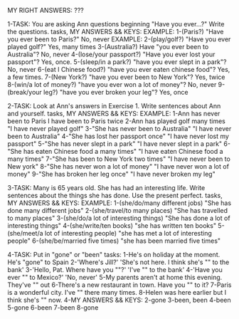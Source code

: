 MY RIGHT ANSWERS: ???

1-TASK: You are asking Ann questions beginning "Have you ever...?" Write the questions.
tasks, MY ANSWERS && KEYS:
  EXAMPLE: 1-(Paris?) "Have you ever been to Paris?"
  No, never
  EXAMPLE: 2-(play/golf?) "Have you ever played golf?"
  Yes, many times
  3-(Australia?) Have "you ever been to Australia"?
  No, never
  4-(lose/your passport?) "Have you ever lost your passport"?
  Yes, once.
  5-(sleep/in a park?) "have you ever slept in a park"?
  No, never
  6-(eat I Chinese food?) "have you ever eaten chinese food"?
  Yes, a few times.
  7-(New York?) "have you ever been to New York"?
  Yes, twice
  8-(win/a lot of money?) "have you ever won a lot of money"?
  No, never
  9-(break/your leg?) "have you ever broken your leg"?
  Yes, once

2-TASK: Look at Ann's answers in Exercise 1. Write sentences about Ann and yourself.
tasks, MY ANSWERS && KEYS:
  EXAMPLE: 1-Ann has never been to Paris
  I have been to Paris twice
  2-Ann has played golf many times
  "I have never played golf"
  3-"She has never been to Australia"
  "I have never been to Australia"
  4-"She has lost her passport once"
  "I have never lost my passport"
  5-"She has never slept in a park"
  "I have never slept in a park"
  6-"She has eaten Chinese food a many times"
  "I have eaten Chinese food a many times"
  7-"She has been to New York two times"
  "I have never been to New york"
  8-"She has never won a lot of money"
  "I have never won a lot of money"
  9-"She has broken her leg once"
  "I have never broken my leg"

3-TASK: Many is 65 years old. She has had an interesting life. Write sentences about the things she has done. Use the present perfect.
tasks, MY ANSWERS && KEYS:
  EXAMPLE: 1-(she/do/many different jobs) 
  "She has done many different jobs"
  2-(she/travel/to many places)
  "She has travelled to many places"
  3-(she/do/a lot of interesting things)
  "She has done a lot of interesting things"
  4-(she/write/ten books)
  "she has written ten books"
  5-(she/meet/a lot of interesting people)
  "she has met a lot of interesting people"
  6-(she/be/married five times)
  "she has been married five times"
  
4-TASK: Put in "gone" or "been"
tasks:
  1-He's on holiday at the moment. He's "gone" to Spain
  2-'Where's Jill?' 'She's not here. I think she's "" to the bank'
  3-'Hello, Pat. Where have you ""?' 'I've "" to the bank'
  4-'Have you ever "" to Mexico?' 'No, never'
  5-My parents aren't at home this evening. They've "" out
  6-There's a new restaurant in town. Have you "" to it?
  7-Paris is a wonderful city. I've "" there many times.
  8-Helen was here earlier but I think she's "" now.
4-MY ANSWERS && KEYS:
  2-gone
  3-been, been
  4-been
  5-gone
  6-been
  7-been
  8-gone
